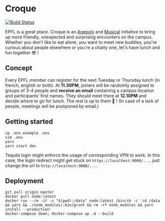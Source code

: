 # Croque

[![Build Status](https://travis-ci.org/zifeo/Croque.svg?branch=master)](https://travis-ci.org/zifeo/Croque)

EPFL is a great place. Croque is an [Agepoly](https://agepoly.ch/) and [Musical](http://musical.epfl.ch/) initiative to bring up more friendly, unexpected and surprising encounters on the campus. Whether you don't like to eat alone, you want to meet new buddies, you're curious about people elsewhere or you're a chatty one, let's have lunch and fun together 😎 !

## Concept

Every EPFL member can register for the next Tuesday or Thursday lunch (in french, english or both). At **11.30PM**, joiners will be randomly assigned to groups of 3-4 people and **receive an email** containing a campus location and participants’ first names. They should meet there at **12.10PM** and decide where to go for lunch. The rest is up to them 🎉 !
(In case of a lack of people, meetings will be postponed by email.)

## Getting started

```shell
cp .env.example .env
vim .env
yarn
yarn start dev
```

Tequila login might enforce the usage of corresponding VPN to work. In this case, the login redirect might get stuck on `https://localhost:9000/...`, just change the url to `http://localhost:9000/...`.

## Deployment 

```shell
git pull origin master
docker pull node:latest
docker run --rm -it -v "$(pwd):/data" node:latest /bin/sh -c 'cd /data && yarn && ./node_modules/.bin/grunt && rm -rf node_modules && yarn install --production'
docker-compose down; docker-compose up -d --build
```
